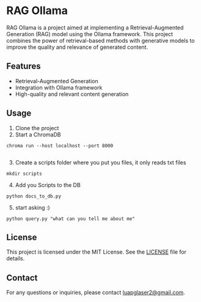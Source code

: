 # RAG Ollama
RAG Ollama is a project aimed at implementing a Retrieval-Augmented Generation (RAG) model using the Ollama framework. This project combines the power of retrieval-based methods with generative models to improve the quality and relevance of generated content.

## Features

- Retrieval-Augmented Generation
- Integration with Ollama framework
- High-quality and relevant content generation



## Usage

1. Clone the project
2. Start a ChromaDB
```[bash]
chroma run --host localhost --port 8000   
                      
```
3. Create a scripts folder where you put you files, it only reads txt files
```
mkdir scripts
```
4. Add you Scripts to the DB
```
python docs_to_db.py
```
5. start asking :)
```
python query.py "what can you tell me about me"
```
## License

This project is licensed under the MIT License. See the [LICENSE](LICENSE) file for details.

## Contact

For any questions or inquiries, please contact [luapglaser2@gmail.com](mailto:luapglaser2@gmail.com).
